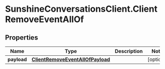 # SunshineConversationsClient.ClientRemoveEventAllOf

## Properties

Name | Type | Description | Notes
------------ | ------------- | ------------- | -------------
**payload** | [**ClientRemoveEventAllOfPayload**](ClientRemoveEventAllOfPayload.md) |  | [optional] 


